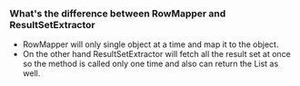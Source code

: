 ### What's the difference between RowMapper and ResultSetExtractor

- RowMapper will only single object at a time and map it to the object.
- On the other hand ResultSetExtractor will fetch all the result set at once so the method is called only one time and 
also can return the List as well.